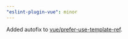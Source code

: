 ```yaml
---
"eslint-plugin-vue": minor
---
```


Added autofix to [vue/prefer-use-template-ref](https://eslint.vuejs.org/rules/prefer-use-template-ref.html).
